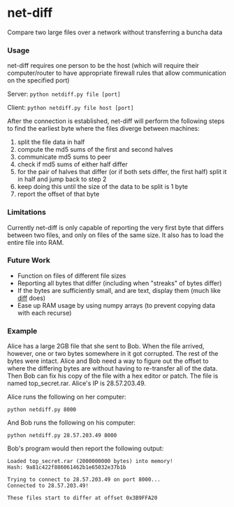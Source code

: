 # net-diff
Compare two large files over a network without transferring a buncha data

### Usage
net-diff requires one person to be the host (which will require their computer/router to have appropriate firewall rules that allow communication on the specified port)

Server: ```python netdiff.py file [port]```

Client: ```python netdiff.py file host [port]```

After the connection is established, net-diff will perform the following steps to find the earliest byte where the files diverge between machines:

1. split the file data in half
2. compute the md5 sums of the first and second halves
3. communicate md5 sums to peer
4. check if md5 sums of either half differ
5. for the pair of halves that differ (or if both sets differ, the first half) split it in half and jump back to step 2
6. keep doing this until the size of the data to be split is 1 byte
7. report the offset of that byte

### Limitations
Currently net-diff is only capable of reporting the very first byte that differs between two files, and only on files of the same size. It also has to load the entire file into RAM.

### Future Work
- Function on files of different file sizes
- Reporting all bytes that differ (including when "streaks" of bytes differ)
- If the bytes are sufficiently small, and are text, display them (much like [diff](http://unixhelp.ed.ac.uk/CGI/man-cgi?diff) does)
- Ease up RAM usage by using numpy arrays (to prevent copying data with each recurse)

### Example
Alice has a large 2GB file that she sent to Bob. When the file arrived, however, one or two bytes somewhere in it got corrupted. The rest of the bytes were intact. Alice and Bob need a way to figure out the offset to where the differing bytes are without having to re-transfer all of the data. Then Bob can fix his copy of the file with a hex editor or patch. The file is named top_secret.rar. Alice's IP is 28.57.203.49.

Alice runs the following on her computer:
```
python netdiff.py 8000
```

And Bob runs the following on his computer:
```
python netdiff.py 28.57.203.49 8000
```

Bob's program would then report the following output:
```
Loaded top_secret.rar (2000000000 bytes) into memory!
Hash: 9a81c422f886061462b1e65032e37b1b

Trying to connect to 28.57.203.49 on port 8000...
Connected to 28.57.203.49!

These files start to differ at offset 0x3B9FFA20
```
